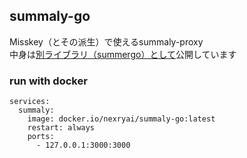 ## summaly-go
Misskey（とその派生）で使えるsummaly-proxy  
中身は[別ライブラリ（summergo）として](https://github.com/nexryai/summergo)公開しています


### run with docker
```
services:
  summaly:
    image: docker.io/nexryai/summaly-go:latest
    restart: always
    ports:
      - 127.0.0.1:3000:3000
```